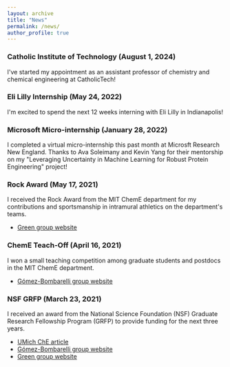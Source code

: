 ```yaml
---
layout: archive
title: "News"
permalink: /news/
author_profile: true
---
```


### Catholic Institute of Technology (August 1, 2024)
I've started my appointment as an assistant professor of chemistry and chemical engineering at CatholicTech!

### Eli Lilly Internship (May 24, 2022)
I'm excited to spend the next 12 weeks interning with Eli Lilly in Indianapolis!

### Microsoft Micro-internship (January 28, 2022)
I completed a virtual micro-internship this past month at Microsft Research New England. Thanks to Ava Soleimany and Kevin Yang for their mentorship on my "Leveraging Uncertainty in Machine Learning for Robust Protein Engineering" project!

### Rock Award (May 17, 2021)
I received the Rock Award from the MIT ChemE department for my contributions and sportsmanship in intramural athletics on the department's teams.
* [Green group website](https://greengroup.mit.edu/news/green-group-members-acknowledged-cheme-department-awards)

### ChemE Teach-Off (April 16, 2021)
I won a small teaching competition among graduate students and postdocs in the MIT ChemE department.
* [Gómez-Bombarelli group website](http://gomezbombarelli.mit.edu/news/kevin-wins-mit-cheme-teach-competition)

### NSF GRFP (March 23, 2021)
I received an award from the National Science Foundation (NSF) Graduate Research Fellowship Program (GRFP) to provide funding for the next three years.
* [UMich ChE article](https://che.engin.umich.edu/2021/04/21/eight-che-students-awarded-nsf-fellowships/)
* [Gómez-Bombarelli group website](http://gomezbombarelli.mit.edu/news/kevin-receives-nsf-graduate-research-fellowship)
* [Green group website](https://greengroup.mit.edu/news/kevin-greenman-receives-nsf-graduate-research-fellowship)
